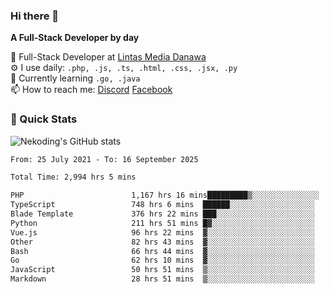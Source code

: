 ### Hi there 👋

**A Full-Stack Developer by day**

🔭 Full-Stack Developer at [Lintas Media Danawa](https://www.lintasmediadanawa.com/)  
⚙️ I use daily: `.php, .js, .ts, .html, .css, .jsx, .py`  
🌱 Currently learning `.go, .java`  
📫 How to reach me: [Discord](https://discordapp.com/users/984448732999327766)  [Facebook](https://fb.me/tyvandi)  

### 🚀 Quick Stats  

![Nekoding's GitHub stats](https://github-readme-stats.vercel.app/api?username=nekoding&show_icons=true)

<!--START_SECTION:waka-->

```txt
From: 25 July 2021 - To: 16 September 2025

Total Time: 2,994 hrs 5 mins

PHP                        1,167 hrs 16 mins█████████▒░░░░░░░░░░░░░░░   37.94 %
TypeScript                 748 hrs 6 mins  ██████░░░░░░░░░░░░░░░░░░░   24.31 %
Blade Template             376 hrs 22 mins ███░░░░░░░░░░░░░░░░░░░░░░   12.23 %
Python                     211 hrs 51 mins █▓░░░░░░░░░░░░░░░░░░░░░░░   06.89 %
Vue.js                     96 hrs 22 mins  ▓░░░░░░░░░░░░░░░░░░░░░░░░   03.13 %
Other                      82 hrs 43 mins  ▓░░░░░░░░░░░░░░░░░░░░░░░░   02.69 %
Bash                       66 hrs 44 mins  ▓░░░░░░░░░░░░░░░░░░░░░░░░   02.17 %
Go                         62 hrs 10 mins  ▓░░░░░░░░░░░░░░░░░░░░░░░░   02.02 %
JavaScript                 50 hrs 51 mins  ▒░░░░░░░░░░░░░░░░░░░░░░░░   01.65 %
Markdown                   28 hrs 51 mins  ▒░░░░░░░░░░░░░░░░░░░░░░░░   00.94 %
```

<!--END_SECTION:waka-->

<!--
**nekoding/nekoding** is a ✨ _special_ ✨ repository because its `README.md` (this file) appears on your GitHub profile.

Here are some ideas to get you started:

- 🔭 I’m currently working on ...
- 🌱 I’m currently learning ...
- 👯 I’m looking to collaborate on ...
- 🤔 I’m looking for help with ...
- 💬 Ask me about ...
- 📫 How to reach me: ...
- 😄 Pronouns: ...
- ⚡ Fun fact: ...
-->
